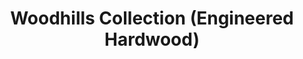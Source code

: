﻿---
layout: collection
title: "Woodhills Collection (Engineered Hardwood)"
category: "hardwood"
subtype: "engineered"
collection: "Woodhills"
---
